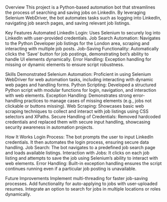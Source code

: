 Overview
This project is a Python-based automation bot that streamlines the process of searching and saving jobs on LinkedIn. By leveraging Selenium WebDriver, the bot automates tasks such as logging into LinkedIn, navigating job search pages, and saving relevant job listings.

Key Features
Automated LinkedIn Login: Uses Selenium to securely log into LinkedIn with user-provided credentials.
Job Search Automation: Navigates to the Python Developer job listings for the London area, scraping and interacting with multiple job posts.
Job-Saving Functionality: Automatically clicks the 'Save' button for job postings, demonstrating bot’s ability to handle UI elements dynamically.
Error Handling: Exception handling for missing or dynamic elements to ensure script robustness.

Skills Demonstrated
Selenium Automation: Proficient in using Selenium WebDriver for web automation tasks, including interacting with dynamic web pages and handling forms.
Python Scripting: Developed a structured Python script with modular functions for login, navigation, and interaction with web elements.
Exception Handling: Demonstrates strong error-handling practices to manage cases of missing elements (e.g., jobs not clickable or buttons missing).
Web Scraping: Showcases basic web scraping techniques to collect and interact with job listings using CSS selectors and XPaths.
Secure Handling of Credentials: Removed hardcoded credentials and replaced them with secure input handling, showcasing security awareness in automation projects.

How It Works
Login Process: The bot prompts the user to input LinkedIn credentials. It then automates the login process, ensuring secure data handling.
Job Search: The bot navigates to a predefined job search page and loads available listings.
Interaction with Jobs: It clicks on each job listing and attempts to save the job using Selenium’s ability to interact with web elements.
Error Handling: Built-in exception handling ensures the script continues running even if a particular job posting is unavailable.

Future Improvements
Implement multi-threading for faster job-saving processes.
Add functionality for auto-applying to jobs with user-uploaded resumes.
Integrate an option to search for jobs in multiple locations or roles dynamically.

